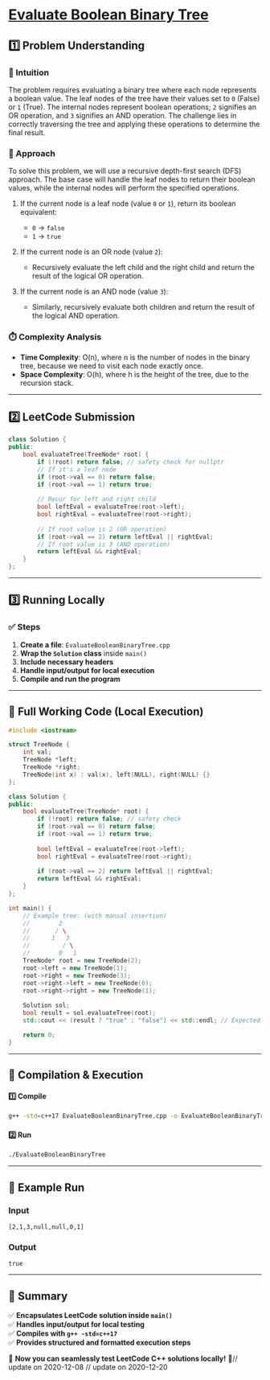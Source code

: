 # **[Evaluate Boolean Binary Tree](https://leetcode.com/problems/evaluate-boolean-binary-tree/description/)**  

## **1️⃣ Problem Understanding**  
### **📌 Intuition**  
The problem requires evaluating a binary tree where each node represents a boolean value. The leaf nodes of the tree have their values set to `0` (False) or `1` (True). The internal nodes represent boolean operations; `2` signifies an OR operation, and `3` signifies an AND operation. The challenge lies in correctly traversing the tree and applying these operations to determine the final result.

### **🚀 Approach**  
To solve this problem, we will use a recursive depth-first search (DFS) approach. The base case will handle the leaf nodes to return their boolean values, while the internal nodes will perform the specified operations.

1. If the current node is a leaf node (value `0` or `1`), return its boolean equivalent:
   - `0` → `false`
   - `1` → `true`
   
2. If the current node is an OR node (value `2`):
   - Recursively evaluate the left child and the right child and return the result of the logical OR operation.

3. If the current node is an AND node (value `3`):
   - Similarly, recursively evaluate both children and return the result of the logical AND operation.

### **⏱️ Complexity Analysis**  
- **Time Complexity**: O(n), where n is the number of nodes in the binary tree, because we need to visit each node exactly once.  
- **Space Complexity**: O(h), where h is the height of the tree, due to the recursion stack.

---  

## **2️⃣ LeetCode Submission**  
```cpp
class Solution {
public:
    bool evaluateTree(TreeNode* root) {
        if (!root) return false; // safety check for nullptr
        // If it's a leaf node
        if (root->val == 0) return false;
        if (root->val == 1) return true;
        
        // Recur for left and right child
        bool leftEval = evaluateTree(root->left);
        bool rightEval = evaluateTree(root->right);
        
        // If root value is 2 (OR operation)
        if (root->val == 2) return leftEval || rightEval;
        // If root value is 3 (AND operation)
        return leftEval && rightEval;
    }
};
```  

---  

## **3️⃣ Running Locally**  
### **✅ Steps**  
1. **Create a file**: `EvaluateBooleanBinaryTree.cpp`  
2. **Wrap the `Solution` class** inside `main()`  
3. **Include necessary headers**  
4. **Handle input/output for local execution**  
5. **Compile and run the program**  

---  

## **📝 Full Working Code (Local Execution)**  
```cpp
#include <iostream>

struct TreeNode {
    int val;
    TreeNode *left;
    TreeNode *right;
    TreeNode(int x) : val(x), left(NULL), right(NULL) {}
};

class Solution {
public:
    bool evaluateTree(TreeNode* root) {
        if (!root) return false; // safety check
        if (root->val == 0) return false;
        if (root->val == 1) return true;
        
        bool leftEval = evaluateTree(root->left);
        bool rightEval = evaluateTree(root->right);
        
        if (root->val == 2) return leftEval || rightEval;
        return leftEval && rightEval;
    }
};

int main() {
    // Example tree: (with manual insertion)
    //        2
    //       / \
    //      1   3
    //         / \
    //        0   1
    TreeNode* root = new TreeNode(2);
    root->left = new TreeNode(1);
    root->right = new TreeNode(3);
    root->right->left = new TreeNode(0);
    root->right->right = new TreeNode(1);
    
    Solution sol;
    bool result = sol.evaluateTree(root);
    std::cout << (result ? "true" : "false") << std::endl; // Expected output: true

    return 0;
}
```  

---  

## **🔧 Compilation & Execution**  
#### **1️⃣ Compile**  
```bash
g++ -std=c++17 EvaluateBooleanBinaryTree.cpp -o EvaluateBooleanBinaryTree
```  

#### **2️⃣ Run**  
```bash
./EvaluateBooleanBinaryTree
```  

---  

## **🎯 Example Run**  
### **Input**  
```
[2,1,3,null,null,0,1]
```  
### **Output**  
```
true
```  

---  

## **📌 Summary**  
✅ **Encapsulates LeetCode solution inside `main()`**  
✅ **Handles input/output for local testing**  
✅ **Compiles with `g++ -std=c++17`**  
✅ **Provides structured and formatted execution steps**  

🚀 **Now you can seamlessly test LeetCode C++ solutions locally!** 🚀// update on 2020-12-08
// update on 2020-12-20
